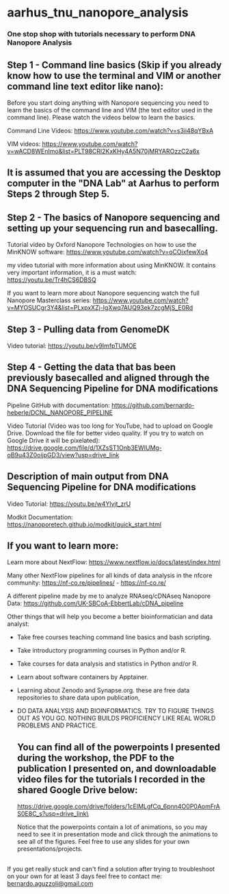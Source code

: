 #
# aarhus_tnu_nanopore_analysis

### One stop shop with tutorials necessary to perform DNA Nanopore Analysis

##
## Step 1 - Command line basics (Skip if you already know how to use the terminal and VIM or another command line text editor like nano): 


Before you start doing anything with Nanopore sequencing you need to learn the basics of the command line and
VIM (the text editor used in the command line). Please watch the videos below to learn the basics.

Command Line Videos: https://www.youtube.com/watch?v=s3ii48qYBxA

VIM videos: https://www.youtube.com/watch?v=wACD8WEnImo&list=PLT98CRl2KxKHy4A5N70jMRYAROzzC2a6x


##
## It is assumed that you are accessing the Desktop computer in the "DNA Lab" at Aarhus to perform Steps 2 through Step 5.



## Step 2 - The basics of Nanopore sequencing and setting up your sequencing run and basecalling.

Tutorial video by Oxford Nanopore Technologies on how to use the MinKNOW software: https://www.youtube.com/watch?v=oCOixfewXo4

my video tutorial with more information about using MinKNOW. It contains very important information, it is a must watch: https://youtu.be/Tr4hCS6DBSQ

If you want to learn more about Nanopore sequencing watch the full Nanopore Masterclass series: https://www.youtube.com/watch?v=MYOSUCgr3Y4&list=PLxpxXZj-IgXwq7AUQ93ek7zcgMjS_E0Rd

##
## Step 3 - Pulling data from GenomeDK

Video tutorial: https://youtu.be/v9ImfpTUMOE

##
## Step 4 - Getting the data that bas been previously basecalled and aligned through the DNA Sequencing Pipeline for DNA modifications

Pipeline GitHub with documentation: https://github.com/bernardo-heberle/DCNL_NANOPORE_PIPELINE

Video Tutorial (Video was too long for YouTube, had to upload on Google Drive. Download the file for better video quality. If you try to watch on Google Drive it will be pixelated): https://drive.google.com/file/d/1XZsST1Onb3EWIUMg-oB9u43Z0oijpGD3/view?usp=drive_link



##
## Description of main output from DNA Sequencing Pipeline for DNA modifications

Video Tutorial: https://youtu.be/w4Ylvjt_zrU

Modkit Documentation: https://nanoporetech.github.io/modkit/quick_start.html

##
## If you want to learn more:

Learn more about NextFlow: https://www.nextflow.io/docs/latest/index.html

Many other NextFlow pipelines for all kinds of data analysis in the nfcore community: https://nf-co.re/pipelines/ - https://nf-co.re/

A different pipeline made by me to analyze RNAseq/cDNAseq Nanopore Data: https://github.com/UK-SBCoA-EbbertLab/cDNA_pipeline

Other things that will help you become a better bioinformatician and data analyst:

- Take free courses teaching command line basics and bash scripting.
- Take introductory programming courses in Python and/or R.
- Take courses for data analysis and statistics in Python and/or R.
- Learn about software containers by Apptainer.
- Learning about Zenodo and Synapse.org. these are free data repositories to share data upon publication,
- DO DATA ANALYSIS AND BIOINFORMATICS. TRY TO FIGURE THINGS OUT AS YOU GO. NOTHING BUILDS PROFICIENCY LIKE REAL WORLD PROBLEMS AND PRACTICE.


  ##
  ## You can find all of the powerpoints I presented during the workshop, the PDF to the publication I presented on, and downloadable video files for the tutorials I recorded in the shared Google Drive below:

  https://drive.google.com/drive/folders/1cElMLgfCq_6pnn4O0P0AomFrAS0E8C_s?usp=drive_link\

  Notice that the powerpoints contain a lot of animations, so you may need to see it in presentation mode and click through the animations to see all of the figures.
  Feel free to use any slides for your own presentations/projects.

##
##

If you get really stuck and can't find a solution after trying to troubleshoot on your own for at least 3 days feel free to contact me: bernardo.aguzzoli@gmail.com
